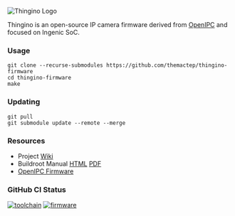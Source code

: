 ![Thingino Logo](https://thingino.com/a/logo.svg)

Thingino is an open-source IP camera firmware derived from [OpenIPC][1] and focused on Ingenic SoC.

### Usage

```
git clone --recurse-submodules https://github.com/themactep/thingino-firmware
cd thingino-firmware
make
```

### Updating
```
git pull
git submodule update --remote --merge
```

### Resources

- Project [Wiki][0]
- Buildroot Manual [HTML][2] [PDF][3]
- [OpenIPC Firmware][1]

### GitHub CI Status

[![toolchain](https://github.com/themactep/thingino-firmware/actions/workflows/toolchain.yaml/badge.svg)](https://github.com/themactep/thingino-firmware/actions/workflows/toolchain.yaml)
[![firmware](https://github.com/themactep/thingino-firmware/actions/workflows/firmware.yaml/badge.svg)](https://github.com/themactep/thingino-firmware/actions/workflows/firmware.yaml)


[0]: https://github.com/themactep/thingino-firmware/wiki
[1]: https://github.com/OpenIPC/firmware
[2]: https://buildroot.org/downloads/manual/manual.html
[3]: https://nightly.buildroot.org/manual.pdf
